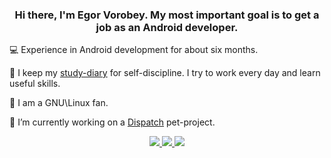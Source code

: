 <h3 align="center">Hi there, I'm Egor Vorobey. My most important goal is to get a job as an Android developer.</h3>

<p align="left"> 
	💻 Experience in Android development for about six months.
</p>

<p align="left"> 
	📓 I keep my <a href="https://t.me/androidevlog">study-diary</a> for self-discipline. I try to work every day and learn useful skills.
</p>

<p align="left"> 
	🐧 I am a GNU\Linux fan.
</p>

<p align="left"> 
	💫 I’m currently working on a <a href="https://github.com/alphanication/Dispatch">Dispatch</a> pet-project.
</p>

<p align="center"> 
	<a href="https://www.linkedin.com/in/egor-vorobey-938a41236/">
		<img src="https://img.shields.io/badge/linkedin-%230077B5.svg?&style=for-the-badge&logo=linkedin&logoColor=white" />
	</a>
	<a href="https://t.me/alphanication/">
		<img src="https://img.shields.io/badge/Telegram-2CA5E0?style=for-the-badge&logo=telegram&logoColor=white" />
	</a>
	<a href="mailto:alphanication.usa@gmail.com">
		<img src="https://img.shields.io/badge/Gmail-D14836?style=for-the-badge&logo=gmail&logoColor=white" />
	</a>
</p>
